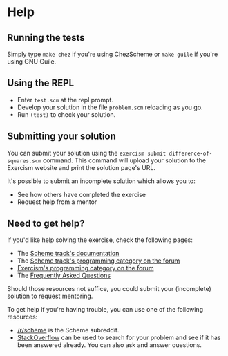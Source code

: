 # Help

## Running the tests

Simply type `make chez` if you're using ChezScheme or `make guile` if you're using GNU Guile.

## Using the REPL

- Enter `test.scm` at the repl prompt.
- Develop your solution in the file `problem.scm` reloading as you go.
- Run `(test)` to check your solution.

## Submitting your solution

You can submit your solution using the `exercism submit difference-of-squares.scm` command.
This command will upload your solution to the Exercism website and print the solution page's URL.

It's possible to submit an incomplete solution which allows you to:

- See how others have completed the exercise
- Request help from a mentor

## Need to get help?

If you'd like help solving the exercise, check the following pages:

- The [Scheme track's documentation](https://exercism.org/docs/tracks/scheme)
- The [Scheme track's programming category on the forum](https://forum.exercism.org/c/programming/scheme)
- [Exercism's programming category on the forum](https://forum.exercism.org/c/programming/5)
- The [Frequently Asked Questions](https://exercism.org/docs/using/faqs)

Should those resources not suffice, you could submit your (incomplete) solution to request mentoring.

To get help if you're having trouble, you can use one of the following resources:

- [/r/scheme](https://www.reddit.com/r/scheme) is the Scheme subreddit.
- [StackOverflow](http://stackoverflow.com/questions/tagged/scheme) can be used to search for your problem and see if it has been answered already. You can also ask and answer questions.